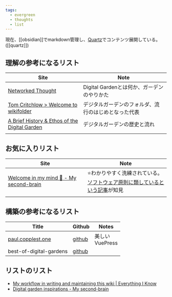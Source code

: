 ```yaml
---
tags:
  - evergreen
  - thoughts
  - list
---
```


現在、[[obsidian]]でmarkdown管理し、[Quartz](https://github.com/jackyzha0/quartz)でコンテンツ展開している。 ([[quartz]])

## 理解の参考になるリスト
| Site                                                                                       | Note                         |
| ------------------------------------------------------------------------------------------ | ---------------------------- |
| [Networked Thought](https://jzhao.xyz/posts/networked-thought)                             | Digital Gardenとは何か、ガーデンのやりかた |
| [Tom Critchlow > Welcome to wikifolder](https://tomcritchlow.com/wiki/)                    | デジタルガーデンのフォルダ、流行のはじめとなった代表   |
| [A Brief History & Ethos of the Digital Garden](https://maggieappleton.com/garden-history) | デジタルガーデンの歴史と流れ               |
|                                                                                            |                              |
## お気に入りリスト

| Site                                                                                              | Note                                                                                                                                       |
| ------------------------------------------------------------------------------------------------- | ------------------------------------------------------------------------------------------------------------------------------------------ |
| [Welcome in my mind 🧠 - My second-brain](https://anthonyamar.fr/Welcome+in+my+mind+%F0%9F%A7%A0) | ⭐わかりやすく洗練されている。<br>[ソフトウェア原則に類しているという記事](https://anthonyamar.fr/Digital+garden/Software+design+principles+applied+to+digital+gardening)が知見 |
|                                                                                                   |                                                                                                                                            |


## 構築の参考になるリスト

| Title                                           | Github                                                                               | Notes           |
| ----------------------------------------------- | ------------------------------------------------------------------------------------ | --------------- |
| [paul.copplest.one](https://paul.copplest.one/) | [github](https://github.com/kiwicopple/paul.copplest.one/blob/master/docs/README.md) | 美しい<br>VuePress |
| best-of-digital-gardens                         | [github](https://github.com/lyz-code/best-of-digital-gardens?tab=readme-ov-file)     |                 |

## リストのリスト
- [My workflow in writing and maintaining this wiki | Everything I Know](https://wiki.nikiv.dev/other/wiki-workflow)
- [Digital garden inspirations - My second-brain](https://anthonyamar.fr/Digital+garden/Digital+garden+inspirations)
